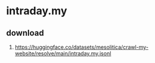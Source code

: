 # intraday.my

## download

1. https://huggingface.co/datasets/mesolitica/crawl-my-website/resolve/main/intraday.my.jsonl